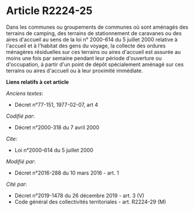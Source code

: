 # Article R2224-25

Dans les communes ou groupements de communes où sont aménagés des terrains de camping, des terrains de stationnement de
caravanes ou des aires d'accueil au sens de la loi n° 2000-614 du 5 juillet 2000 relative à l'accueil et à l'habitat des gens
du voyage, la collecte des ordures ménagères résiduelles sur ces terrains ou aires d'accueil est assurée au moins une fois
par semaine pendant leur période d'ouverture ou d'occupation, à partir d'un point de dépôt spécialement aménagé sur ces
terrains ou aires d'accueil ou à leur proximité immédiate.

**Liens relatifs à cet article**

_Anciens textes_:

  - Décret n°77-151, 1977-02-07, art 4

_Codifié par_:

  - Décret n°2000-318 du 7 avril 2000

_Cite_:

  - Loi n°2000-614 du 5 juillet 2000

_Modifié par_:

  - Décret n°2016-288 du 10 mars 2016 - art. 1

_Cité par_:

  - Décret n°2019-1478 du 26 décembre 2019 - art. 3 (V)
  - Code général des collectivités territoriales - art. R2224-29 (M)
